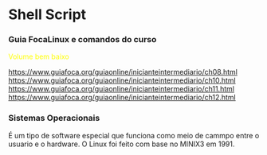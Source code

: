 # Shell Script

<h3>Guia FocaLinux e comandos do curso</h3>
<p style='color:yellow'> Volume bem baixo

https://www.guiafoca.org/guiaonline/inicianteintermediario/ch08.html
https://www.guiafoca.org/guiaonline/inicianteintermediario/ch10.html
https://www.guiafoca.org/guiaonline/inicianteintermediario/ch11.html
https://www.guiafoca.org/guiaonline/inicianteintermediario/ch12.html


<h3>Sistemas Operacionais</h3>
<p>É um tipo de software especial que funciona como meio de cammpo entre o usuario e o hardware.
O Linux foi feito com base no MINIX3 em 1991.